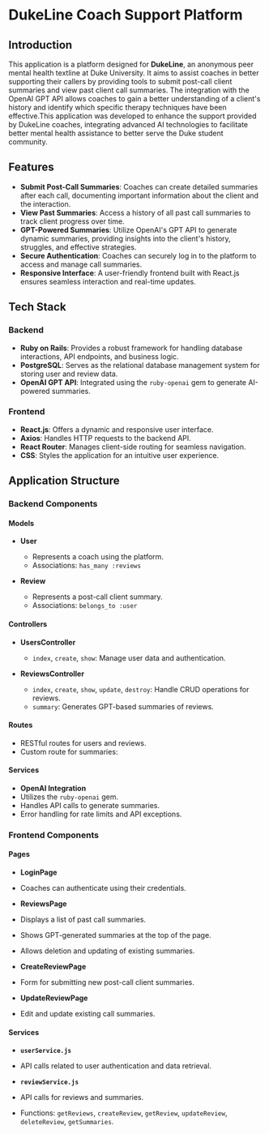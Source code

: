 # DukeLine Coach Support Platform

## Introduction

This application is a platform designed for **DukeLine**, an anonymous peer mental health textline at Duke University. It aims to assist coaches in better supporting their callers by providing tools to submit post-call client summaries and view past client call summaries. The integration with the OpenAI GPT API allows coaches to gain a better understanding of a client's history and identify which specific therapy techniques have been effective.This application was developed to enhance the support provided by DukeLine coaches, integrating advanced AI technologies to facilitate better mental health assistance to better serve the Duke student community.

## Features

- **Submit Post-Call Summaries**: Coaches can create detailed summaries after each call, documenting important information about the client and the interaction.
- **View Past Summaries**: Access a history of all past call summaries to track client progress over time.
- **GPT-Powered Summaries**: Utilize OpenAI's GPT API to generate dynamic summaries, providing insights into the client's history, struggles, and effective strategies.
- **Secure Authentication**: Coaches can securely log in to the platform to access and manage call summaries.
- **Responsive Interface**: A user-friendly frontend built with React.js ensures seamless interaction and real-time updates.

## Tech Stack

### Backend

- **Ruby on Rails**: Provides a robust framework for handling database interactions, API endpoints, and business logic.
- **PostgreSQL**: Serves as the relational database management system for storing user and review data.
- **OpenAI GPT API**: Integrated using the `ruby-openai` gem to generate AI-powered summaries.

### Frontend

- **React.js**: Offers a dynamic and responsive user interface.
- **Axios**: Handles HTTP requests to the backend API.
- **React Router**: Manages client-side routing for seamless navigation.
- **CSS**: Styles the application for an intuitive user experience.

## Application Structure

### Backend Components

#### Models

- **User**
  - Represents a coach using the platform.
  - Associations: `has_many :reviews`

- **Review**
  - Represents a post-call client summary.
  - Associations: `belongs_to :user`

#### Controllers

- **UsersController**
  - `index`, `create`, `show`: Manage user data and authentication.

- **ReviewsController**
  - `index`, `create`, `show`, `update`, `destroy`: Handle CRUD operations for reviews.
  - `summary`: Generates GPT-based summaries of reviews.

#### Routes

- RESTful routes for users and reviews.
- Custom route for summaries:


#### Services

- **OpenAI Integration**
- Utilizes the `ruby-openai` gem.
- Handles API calls to generate summaries.
- Error handling for rate limits and API exceptions.

### Frontend Components

#### Pages

- **LoginPage**
- Coaches can authenticate using their credentials.

- **ReviewsPage**
- Displays a list of past call summaries.
- Shows GPT-generated summaries at the top of the page.
- Allows deletion and updating of existing summaries.

- **CreateReviewPage**
- Form for submitting new post-call client summaries.

- **UpdateReviewPage**
- Edit and update existing call summaries.

#### Services

- **`userService.js`**
- API calls related to user authentication and data retrieval.

- **`reviewService.js`**
- API calls for reviews and summaries.
- Functions: `getReviews`, `createReview`, `getReview`, `updateReview`, `deleteReview`, `getSummaries`.

